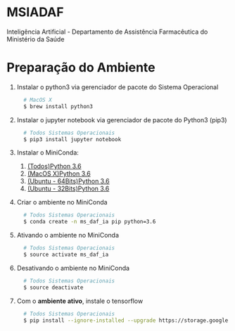 # MSIADAF
Inteligência Artificial - Departamento de Assistência Farmacêutica do Ministério da Saúde

# Preparação do Ambiente
1. Instalar o python3 via gerenciador de pacote do Sistema Operacional
 
    ```bash
      # MacOS X
      $ brew install python3
    ```

1. Instalar o jupyter notebook via gerenciador de pacote do Python3 (pip3)

    ```bash
      # Todos Sistemas Operacionais
      $ pip3 install jupyter notebook
    ```

1. Instalar o MiniConda:

    1. [(Todos)Python 3.6](https://conda.io/miniconda.html)
    1. [(MacOS X)Python 3.6](https://repo.continuum.io/miniconda/Miniconda3-latest-MacOSX-x86_64.sh)
    1. [(Ubuntu - 64Bits)Python 3.6](https://repo.continuum.io/miniconda/Miniconda3-latest-Linux-x86_64.sh)
    1. [(Ubuntu - 32Bits)Python 3.6](https://repo.continuum.io/miniconda/Miniconda3-latest-Linux-x86.sh)
    
1. Criar o ambiente no MiniConda

    ```bash
      # Todos Sistemas Operacionais
      $ conda create -n ms_daf_ia pip python=3.6
    ```

1. Ativando o ambiente no MiniConda

    ```bash
      # Todos Sistemas Operacionais
      $ source activate ms_daf_ia
    ```

1. Desativando o ambiente no MiniConda

    ```bash
      # Todos Sistemas Operacionais
      $ source deactivate
    ```
    

1. Com o __ambiente ativo__, instale o tensorflow

    ```bash
      # Todos Sistemas Operacionais
      $ pip install --ignore-installed --upgrade https://storage.googleapis.com/tensorflow/mac/cpu/tensorflow-1.9.0-py3-none-any.whl
    ```
